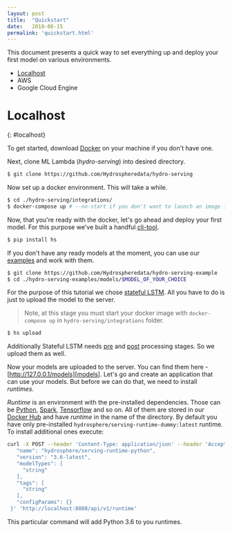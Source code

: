 ```yaml
---
layout: post
title:  "Quickstart"
date:   2018-06-15
permalink: 'quickstart.html'
---
```


This document presents a quick way to set everything up and deploy your first model on various environments.

* [Localhost](#localhost)
* AWS
* Google Cloud Engine


# Localhost
{: #localhost}

To get started, download [Docker][docker-install] on your machine if you don't have one. 

Next, clone ML Lambda (_hydro-serving_) into desired directory.

```sh
$ git clone https://github.com/Hydrospheredata/hydro-serving
```

Now set up a docker environment. This will take a while. 

```sh
$ cd ./hydro-serving/integrations/
$ docker-compose up # --no-start if you don't want to launch an image instanly
```

Now, that you're ready with the docker, let's go ahead and deploy your first model. For this purpose we've built a handful [cli-tool][hydro-serving-cli].

```sh
$ pip install hs
```

If you don't have any ready models at the moment, you can use our [examples][hydro-serving-examples] and work with them. 

```sh
$ git clone https://github.com/Hydrospheredata/hydro-serving-example
$ cd ./hydro-serving-examples/models/$MODEL_OF_YOUR_CHOICE
```

For the purpose of this tutorial we chose [stateful LSTM][stateful-lstm]. All you have to do is just to upload the model to the server. 

> Note, at this stage you must start your docker image with `docker-compose up` in `hydro-serving/integrations` folder.

```sh
$ hs upload
```

Additionally Stateful LSTM needs [pre][stateful-lstm-pre] and [post][stateful-lstm-post] processing stages. So we upload them as well.

Now your models are uploaded to the server. You can find them here - [http://127.0.0.1/models][models]. Let's go and create an application that can use your models. But before we can do that, we need to install _runtimes_. 

_Runtime_ is an environment with the pre-installed dependencies. Those can be [Python][docker-hub-python], [Spark][docker-hub-spark], [Tensorflow][docker-hub-tensorflow] and so on. All of them are stored in our [Docker Hub][docker-hub] and have _runtime_ in the name of the directory. By default you have only pre-installed `hydrosphere/serving-runtime-dummy:latest` runtime. To install additional ones execute:

```sh
curl -X POST --header 'Content-Type: application/json' --header 'Accept: application/json' -d '{
   "name": "hydrosphere/serving-runtime-python",
   "version": "3.6-latest",
   "modelTypes": [
     "string"
   ],
   "tags": [
     "string"
   ],
   "configParams": {}
 }' 'http://localhost:8080/api/v1/runtime'
```

This particular command will add Python 3.6 to you runtimes. 

[docker-install]: https://docs.docker.com/install/
[docker-hub]: https://hub.docker.com/u/hydrosphere/
[docker-hub-python]: https://hub.docker.com/u/hydrosphere/serving-runtime-python/
[docker-hub-spark]: https://hub.docker.com/r/hydrosphere/serving-runtime-spark/
[docker-hub-tensorflow]: https://hub.docker.com/u/hydrosphere/serving-runtime-tensorflow/

[hydro-sonar]: https://hydrosphere.io/sonar/
[hydro-serving-cli]: https://github.com/Hydrospheredata/hydro-serving-cli
[hydro-serving-examples]: https://github.com/Hydrospheredata/hydro-serving-example
[appache-kafka]: https://kafka.apache.org
[stateful-lstm]: https://github.com/Hydrospheredata/hydro-serving-example/tree/master/models/stateful_lstm
[stateful-lstm-pre]: https://github.com/Hydrospheredata/hydro-serving-example/tree/master/models/stateful_lstm_preprocessing
[stateful-lstm-post]: https://github.com/Hydrospheredata/hydro-serving-example/tree/master/models/stateful_lstm_postprocessing
[models]: http://127.0.0.1/models
[applications]: http://127.0.0.1/applications
